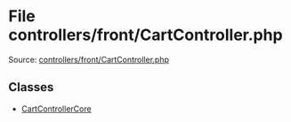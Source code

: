 File controllers/front/CartController.php
=========

Source: [controllers/front/CartController.php](https://github.com/PrestaShop/PrestaShop/blob/1.5.6.1/controllers/front/CartController.php)


Classes
-------

* [CartControllerCore](class.CartControllerCore.md)


